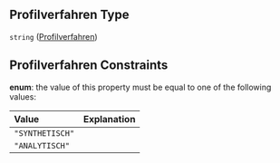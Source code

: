 ## Profilverfahren Type

`string` ([Profilverfahren](profilverfahren.md))

## Profilverfahren Constraints

**enum**: the value of this property must be equal to one of the following values:

| Value           | Explanation |
| :-------------- | :---------- |
| `"SYNTHETISCH"` |             |
| `"ANALYTISCH"`  |             |
